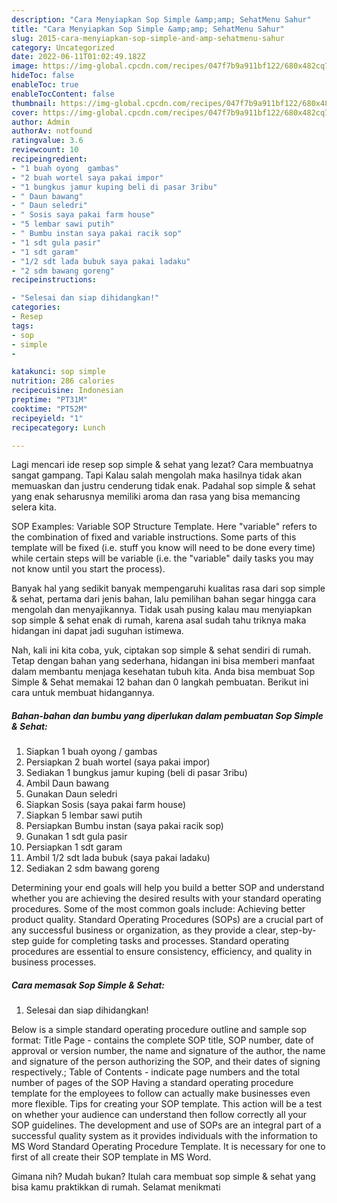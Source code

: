 ```yaml
---
description: "Cara Menyiapkan Sop Simple &amp;amp; SehatMenu Sahur"
title: "Cara Menyiapkan Sop Simple &amp;amp; SehatMenu Sahur"
slug: 2015-cara-menyiapkan-sop-simple-and-amp-sehatmenu-sahur
category: Uncategorized
date: 2022-06-11T01:02:49.182Z
image: https://img-global.cpcdn.com/recipes/047f7b9a911bf122/680x482cq70/sop-simple-sehat-foto-resep-utama.jpg
hideToc: false
enableToc: true
enableTocContent: false
thumbnail: https://img-global.cpcdn.com/recipes/047f7b9a911bf122/680x482cq70/sop-simple-sehat-foto-resep-utama.jpg
cover: https://img-global.cpcdn.com/recipes/047f7b9a911bf122/680x482cq70/sop-simple-sehat-foto-resep-utama.jpg
author: Admin
authorAv: notfound
ratingvalue: 3.6
reviewcount: 10
recipeingredient:
- "1 buah oyong  gambas"
- "2 buah wortel saya pakai impor"
- "1 bungkus jamur kuping beli di pasar 3ribu"
- " Daun bawang"
- " Daun seledri"
- " Sosis saya pakai farm house"
- "5 lembar sawi putih"
- " Bumbu instan saya pakai racik sop"
- "1 sdt gula pasir"
- "1 sdt garam"
- "1/2 sdt lada bubuk saya pakai ladaku"
- "2 sdm bawang goreng"
recipeinstructions:

- "Selesai dan siap dihidangkan!"
categories:
- Resep
tags:
- sop
- simple
- 

katakunci: sop simple  
nutrition: 286 calories
recipecuisine: Indonesian
preptime: "PT31M"
cooktime: "PT52M"
recipeyield: "1"
recipecategory: Lunch

---
```



Lagi mencari ide resep sop simple &amp; sehat yang lezat? Cara membuatnya sangat gampang. Tapi Kalau salah mengolah maka hasilnya tidak akan memuaskan dan justru cenderung tidak enak. Padahal sop simple &amp; sehat yang enak seharusnya memiliki aroma dan rasa yang bisa memancing selera kita.


SOP Examples: Variable SOP Structure Template. Here &#34;variable&#34; refers to the combination of fixed and variable instructions. Some parts of this template will be fixed (i.e. stuff you know will need to be done every time) while certain steps will be variable (i.e. the &#34;variable&#34; daily tasks you may not know until you start the process).

Banyak hal yang sedikit banyak mempengaruhi kualitas rasa dari sop simple &amp; sehat, pertama dari jenis bahan, lalu pemilihan bahan segar hingga cara mengolah dan menyajikannya. Tidak usah pusing kalau mau menyiapkan sop simple &amp; sehat enak di rumah, karena asal sudah tahu triknya maka hidangan ini dapat jadi suguhan istimewa.


Nah, kali ini kita coba, yuk, ciptakan sop simple &amp; sehat sendiri di rumah. Tetap dengan bahan yang sederhana, hidangan ini bisa memberi manfaat dalam membantu menjaga kesehatan tubuh kita. Anda bisa membuat Sop Simple &amp; Sehat memakai 12 bahan dan 0 langkah pembuatan. Berikut ini cara untuk membuat hidangannya.

<!--inarticleads1-->

##### Bahan-bahan dan bumbu yang diperlukan dalam pembuatan Sop Simple &amp; Sehat:

1. Siapkan 1 buah oyong / gambas
1. Persiapkan 2 buah wortel (saya pakai impor)
1. Sediakan 1 bungkus jamur kuping (beli di pasar 3ribu)
1. Ambil  Daun bawang
1. Gunakan  Daun seledri
1. Siapkan  Sosis (saya pakai farm house)
1. Siapkan 5 lembar sawi putih
1. Persiapkan  Bumbu instan (saya pakai racik sop)
1. Gunakan 1 sdt gula pasir
1. Persiapkan 1 sdt garam
1. Ambil 1/2 sdt lada bubuk (saya pakai ladaku)
1. Sediakan 2 sdm bawang goreng


Determining your end goals will help you build a better SOP and understand whether you are achieving the desired results with your standard operating procedures. Some of the most common goals include: Achieving better product quality. Standard Operating Procedures (SOPs) are a crucial part of any successful business or organization, as they provide a clear, step-by-step guide for completing tasks and processes. Standard operating procedures are essential to ensure consistency, efficiency, and quality in business processes. 

<!--inarticleads2-->

##### Cara memasak Sop Simple &amp; Sehat:


1. Selesai dan siap dihidangkan!

Below is a simple standard operating procedure outline and sample sop format: Title Page - contains the complete SOP title, SOP number, date of approval or version number, the name and signature of the author, the name and signature of the person authorizing the SOP, and their dates of signing respectively.; Table of Contents - indicate page numbers and the total number of pages of the SOP Having a standard operating procedure template for the employees to follow can actually make businesses even more flexible. Tips for creating your SOP template. This action will be a test on whether your audience can understand then follow correctly all your SOP guidelines. The development and use of SOPs are an integral part of a successful quality system as it provides individuals with the information to MS Word Standard Operating Procedure Template. It is necessary for one to first of all create their SOP template in MS Word. 

Gimana nih? Mudah bukan? Itulah cara membuat sop simple &amp; sehat yang bisa kamu praktikkan di rumah. Selamat menikmati
